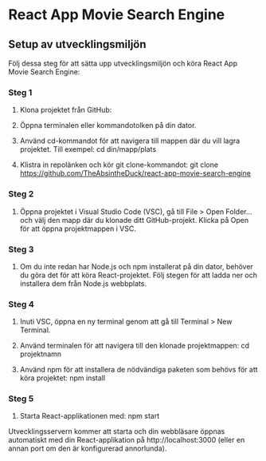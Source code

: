 # React App Movie Search Engine

## Setup av utvecklingsmiljön

Följ dessa steg för att sätta upp utvecklingsmiljön och köra React App Movie Search Engine:

### Steg 1
1. Klona projektet från GitHub:

2. Öppna terminalen eller kommandotolken på din dator.

3. Använd cd-kommandot för att navigera till mappen där du vill lagra projektet. Till exempel:
cd din/mapp/plats

5. Klistra in repolänken och kör git clone-kommandot:
git clone https://github.com/TheAbsintheDuck/react-app-movie-search-engine

### Steg 2
1. Öppna projektet i Visual Studio Code (VSC), gå till File > Open Folder... och välj den mapp där du klonade ditt GitHub-projekt. Klicka på Open för att öppna projektmappen i VSC.

### Steg 3
1. Om du inte redan har Node.js och npm installerat på din dator, behöver du göra det för att köra React-projektet. Följ stegen för att ladda ner och installera dem från Node.js webbplats.

### Steg 4
1. Inuti VSC, öppna en ny terminal genom att gå till Terminal > New Terminal.

2. Använd terminalen för att navigera till den klonade projektmappen:
cd projektnamn

3. Använd npm för att installera de nödvändiga paketen som behövs för att köra projektet:
npm install

### Steg 5
1. Starta React-applikationen med:
npm start

Utvecklingsservern kommer att starta och din webbläsare öppnas automatiskt med din React-applikation på http://localhost:3000 (eller en annan port om den är konfigurerad annorlunda).
